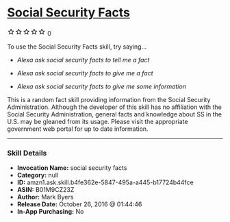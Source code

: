 # [Social Security Facts](http://alexa.amazon.com/#skills/amzn1.ask.skill.b4fe362e-5847-495a-a445-b17724b44fce)
![0 stars](../../images/ic_star_border_black_18dp_1x.png)![0 stars](../../images/ic_star_border_black_18dp_1x.png)![0 stars](../../images/ic_star_border_black_18dp_1x.png)![0 stars](../../images/ic_star_border_black_18dp_1x.png)![0 stars](../../images/ic_star_border_black_18dp_1x.png) 0

To use the Social Security Facts skill, try saying...

* *Alexa ask social security facts to tell me a fact*

* *Alexa ask social security facts to give me a fact*

* *Alexa ask social security facts to give me some information*

This is a random fact skill providing information from the Social Security Administration. Although the developer of this skill has no affiliation with the Social Security Administration, general facts and knowledge about SS in the U.S. may be gleaned from its usage. Please visit the appropriate government web portal for up to date information.

***

### Skill Details

* **Invocation Name:** social security facts
* **Category:** null
* **ID:** amzn1.ask.skill.b4fe362e-5847-495a-a445-b17724b44fce
* **ASIN:** B01M9CZ23Z
* **Author:** Mark Byers
* **Release Date:** October 26, 2016 @ 01:44:46
* **In-App Purchasing:** No
